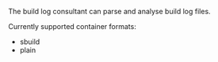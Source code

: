 The build log consultant can parse and analyse build log files.

Currently supported container formats:

 * sbuild
 * plain
